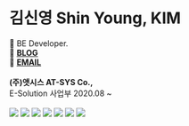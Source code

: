 # 김신영 Shin Young, KIM
:pushpin: BE Developer. <br>
:paperclip: **[BLOG](https://velog.io/@sy_keem)** <br>
:calling: **[EMAIL](keemsy112@gamil.com)** <br><br>
**(주)앳시스 AT-SYS Co.,** <br>
E-Solution 사업부 2020.08 ~ <br><br>
<img src="https://img.shields.io/badge/-Java-007396?style=flat-square&logo=Java&logoColor=white"/>
<img src="https://img.shields.io/badge/-Spirng-6DB33F?style=flat-square&logo=Spring&logoColor=white"/>
<img src="https://img.shields.io/badge/-JavaScript-F7DF1E?style=flat-square&logo=JavaScript&logoColor=white"/>
<img src="https://img.shields.io/badge/-HTML5-E34F26?style=flat-square&logo=HTML5&logoColor=white"/>
<img src="https://img.shields.io/badge/-CSS3-1572B6?style=flat-square&logo=CSS3&logoColor=white"/>
<img src="https://img.shields.io/badge/-Oracle-F80000?style=flat-square&logo=Oracle&logoColor=white"/>
<img src="https://img.shields.io/badge/-MySQL-4479A1?style=flat-square&logo=MySQL&logoColor=white"/>

